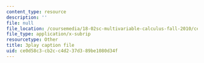 ```yaml
---
content_type: resource
description: ''
file: null
file_location: /coursemedia/18-02sc-multivariable-calculus-fall-2010/ce0d58c3cb2cc4d237d389be1080d34f_grns_GNYWe4.srt
file_type: application/x-subrip
resourcetype: Other
title: 3play caption file
uid: ce0d58c3-cb2c-c4d2-37d3-89be1080d34f
---
```

